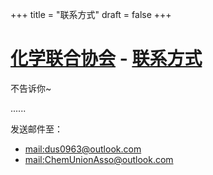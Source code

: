 +++
title = "联系方式"
draft = false
+++

# [化学联合协会](/) - [联系方式](#)

不告诉你~

......

发送邮件至：

- [mail:dus0963@outlook.com](mailto:dus0963@outlook.com)
- [mail:ChemUnionAsso@outlook.com](mailto:ChemUnionAsso@outlook.com)
